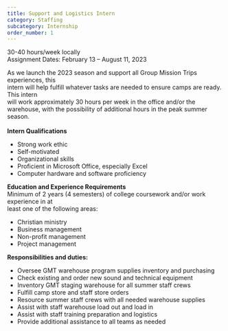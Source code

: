 ```yaml
---
title: Support and Logistics Intern
category: Staffing
subcategory: Internship
order_number: 1
---
```

30-40 hours/week locally<br>Assignment Dates: February 13 – August 11, 2023

As we launch the 2023 season and support all Group Mission Trips experiences, this<br>intern will help fulfill whatever tasks are needed to ensure camps are ready. This intern<br>will work approximately 30 hours per week in the office and/or the warehouse, with the possibility of additional hours in the peak summer season.<br><br>**Intern Qualifications**

* Strong work ethic
* Self-motivated
* Organizational skills
* Proficient in Microsoft Office, especially Excel
* Computer hardware and software proficiency

**Education and Experience Requirements**<br>Minimum of 2 years (4 semesters) of college coursework and/or work experience in at<br>least one of the following areas:

* Christian ministry
* Business management
* Non-profit management
* Project management

**Responsibilities and duties:**

* Oversee GMT warehouse program supplies inventory and purchasing
* Check existing and order new sound and technical equipment
* Inventory GMT staging warehouse for all summer staff crews
* Fulfill camp store and staff store orders
* Resource summer staff crews with all needed warehouse supplies
* Assist with staff warehouse load out and load in
* Assist with staff training preparation and logistics&nbsp;
* Provide additional assistance to all teams as needed